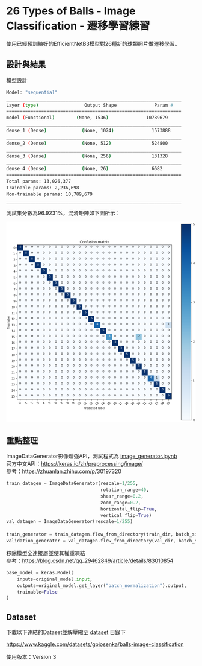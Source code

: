 # 26 Types of Balls - Image Classification - 遷移學習練習

使用已經預訓練好的EfficientNetB3模型對26種新的球類照片做遷移學習。

## 設計與結果

模型設計

```sh
Model: "sequential"
_________________________________________________________________
Layer (type)                 Output Shape              Param #   
=================================================================
model (Functional)        (None, 1536)              10789679  
_________________________________________________________________
dense_1 (Dense)             (None, 1024)              1573888   
_________________________________________________________________
dense_2 (Dense)             (None, 512)               524800    
_________________________________________________________________
dense_3 (Dense)             (None, 256)               131328    
_________________________________________________________________
dense_4 (Dense)             (None, 26)                6682      
=================================================================
Total params: 13,026,377
Trainable params: 2,236,698
Non-trainable params: 10,789,679
_________________________________________________________________
```

測試集分數為96.9231%，混淆矩陣如下圖所示：

![](confusion_matrix.png)

## 重點整理

ImageDataGenerator影像增強API，測試程式為 [image_generator.ipynb](image_generator.ipynb)  
官方中文API：https://keras.io/zh/preprocessing/image/  
參考：https://zhuanlan.zhihu.com/p/30197320

```python
train_datagen = ImageDataGenerator(rescale=1/255,
                                   rotation_range=40,
                                   shear_range=0.2,
                                   zoom_range=0.2,
                                   horizontal_flip=True,
                                   vertical_flip=True)
val_datagen = ImageDataGenerator(rescale=1/255)

train_generator = train_datagen.flow_from_directory(train_dir, batch_size=300, class_mode="categorical", target_size=(128, 128))
validation_generator = val_datagen.flow_from_directory(val_dir, batch_size=100, class_mode="categorical", target_size=(128, 128))
```

移除模型全連接層並使其權重凍結  
參考：https://blog.csdn.net/qq_29462849/article/details/83010854

```python
base_model = keras.Model(
    inputs=original_model.input,
    outputs=original_model.get_layer("batch_normalization").output,
    trainable=False
)
```

## Dataset

下載以下連結的Dataset並解壓縮至 [dataset](dataset) 目錄下

https://www.kaggle.com/datasets/gpiosenka/balls-image-classification

使用版本：Version 3
